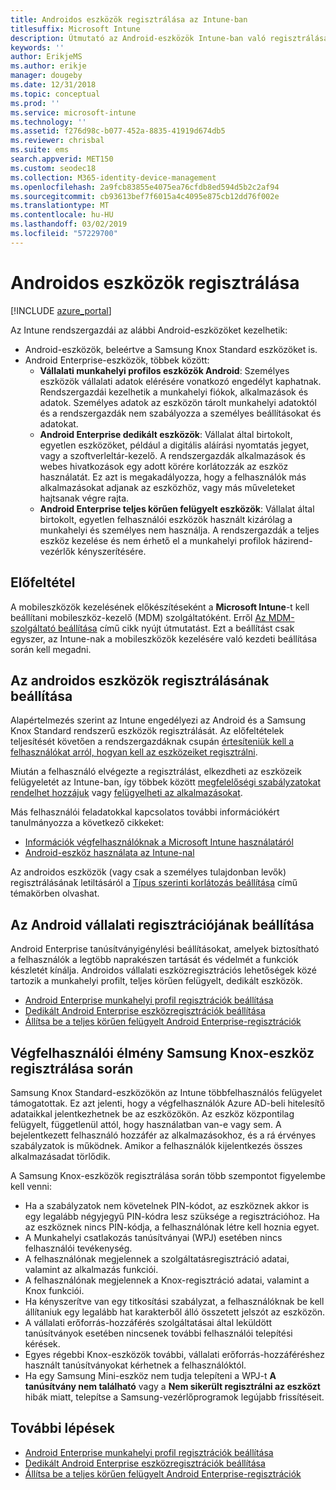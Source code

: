 ```yaml
---
title: Androidos eszközök regisztrálása az Intune-ban
titlesuffix: Microsoft Intune
description: Útmutató az Android-eszközök Intune-ban való regisztrálásához.
keywords: ''
author: ErikjeMS
ms.author: erikje
manager: dougeby
ms.date: 12/31/2018
ms.topic: conceptual
ms.prod: ''
ms.service: microsoft-intune
ms.technology: ''
ms.assetid: f276d98c-b077-452a-8835-41919d674db5
ms.reviewer: chrisbal
ms.suite: ems
search.appverid: MET150
ms.custom: seodec18
ms.collection: M365-identity-device-management
ms.openlocfilehash: 2a9fcb83855e4075ea76cfdb8ed594d5b2c2af94
ms.sourcegitcommit: cb93613bef7f6015a4c4095e875cb12dd76f002e
ms.translationtype: MT
ms.contentlocale: hu-HU
ms.lasthandoff: 03/02/2019
ms.locfileid: "57229700"
---
```

# <a name="enroll-android-devices"></a>Androidos eszközök regisztrálása

[!INCLUDE [azure_portal](./includes/azure_portal.md)]

Az Intune rendszergazdái az alábbi Android-eszközöket kezelhetik:
- Android-eszközök, beleértve a Samsung Knox Standard eszközöket is.
- Android Enterprise-eszközök, többek között:
    - **Vállalati munkahelyi profilos eszközök Android**: Személyes eszközök vállalati adatok elérésére vonatkozó engedélyt kaphatnak. Rendszergazdái kezelhetik a munkahelyi fiókok, alkalmazások és adatok. Személyes adatok az eszközön tárolt munkahelyi adatoktól és a rendszergazdák nem szabályozza a személyes beállításokat és adatokat. 
    - **Android Enterprise dedikált eszközök**: Vállalat által birtokolt, egyetlen eszközöket, például a digitális aláírási nyomtatás jegyet, vagy a szoftverleltár-kezelő. A rendszergazdák alkalmazások és webes hivatkozások egy adott körére korlátozzák az eszköz használatát. Ez azt is megakadályozza, hogy a felhasználók más alkalmazásokat adjanak az eszközhöz, vagy más műveleteket hajtsanak végre rajta.
    - **Android Enterprise teljes körűen felügyelt eszközök**: Vállalat által birtokolt, egyetlen felhasználói eszközök használt kizárólag a munkahelyi és személyes nem használja. A rendszergazdák a teljes eszköz kezelése és nem érhető el a munkahelyi profilok házirend-vezérlők kényszerítésére. 

## <a name="prerequisite"></a>Előfeltétel

A mobileszközök kezelésének előkészítéseként a **Microsoft Intune**-t kell beállítani mobileszköz-kezelő (MDM) szolgáltatóként. Erről [Az MDM-szolgáltató beállítása](mdm-authority-set.md) című cikk nyújt útmutatást. Ezt a beállítást csak egyszer, az Intune-nak a mobileszközök kezelésére való kezdeti beállítása során kell megadni.

## <a name="set-up-android-enrollment"></a>Az androidos eszközök regisztrálásának beállítása

Alapértelmezés szerint az Intune engedélyezi az Android és a Samsung Knox Standard rendszerű eszközök regisztrálását. Az előfeltételek teljesítését követően a rendszergazdáknak csupán [értesíteniük kell a felhasználókat arról, hogyan kell az eszközeiket regisztrálni](/intune-user-help/enroll-your-device-in-intune-android).

Miután a felhasználó elvégezte a regisztrálást, elkezdheti az eszközeik felügyeletét az Intune-ban, így többek között [megfelelőségi szabályzatokat rendelhet hozzájuk](compliance-policy-create-android.md) vagy [felügyelheti az alkalmazásokat](app-management.md).

Más felhasználói feladatokkal kapcsolatos további információkért tanulmányozza a következő cikkeket:

- [Információk végfelhasználóknak a Microsoft Intune használatáról](end-user-educate.md)
- [Android-eszköz használata az Intune-nal](https://docs.microsoft.com/intune-user-help/using-your-android-device-with-intune)

Az androidos eszközök (vagy csak a személyes tulajdonban levők) regisztrálásának letiltásáról a [Típus szerinti korlátozás beállítása](enrollment-restrictions-set.md) című témakörben olvashat.

## <a name="set-up-android-enterprise-enrollment"></a>Az Android vállalati regisztrációjának beállítása

Android Enterprise tanúsítványigénylési beállításokat, amelyek biztosítható a felhasználók a legtöbb naprakészen tartását és védelmét a funkciók készletét kínálja. Androidos vállalati eszközregisztrációs lehetőségek közé tartozik a munkahelyi profilt, teljes körűen felügyelt, dedikált eszközök.

- [Android Enterprise munkahelyi profil regisztrációk beállítása](android-work-profile-enroll.md)
- [Dedikált Android Enterprise eszközregisztrációk beállítása](android-kiosk-enroll.md)
- [Állítsa be a teljes körűen felügyelt Android Enterprise-regisztrációk](android-fully-managed-enroll.md)

## <a name="end-user-experience-when-enrolling-a-samsung-knox-device"></a>Végfelhasználói élmény Samsung Knox-eszköz regisztrálása során

Samsung Knox Standard-eszközökön az Intune többfelhasználós felügyelet támogatottak. Ez azt jelenti, hogy a végfelhasználók Azure AD-beli hitelesítő adataikkal jelentkezhetnek be az eszközökön. Az eszköz központilag felügyelt, függetlenül attól, hogy használatban van-e vagy sem. A bejelentkezett felhasználó hozzáfér az alkalmazásokhoz, és a rá érvényes szabályzatok is működnek. Amikor a felhasználók kijelentkezés összes alkalmazásadat törlődik.

A Samsung Knox-eszközök regisztrálása során több szempontot figyelembe kell venni:
-   Ha a szabályzatok nem követelnek PIN-kódot, az eszköznek akkor is egy legalább négyjegyű PIN-kódra lesz szüksége a regisztrációhoz. Ha az eszköznek nincs PIN-kódja, a felhasználónak létre kell hoznia egyet.
-   A Munkahelyi csatlakozás tanúsítványai (WPJ) esetében nincs felhasználói tevékenység.
-   A felhasználónak megjelennek a szolgáltatásregisztráció adatai, valamint az alkalmazás funkciói.
-   A felhasználónak megjelennek a Knox-regisztráció adatai, valamint a Knox funkciói.
-   Ha kényszerítve van egy titkosítási szabályzat, a felhasználóknak be kell állítaniuk egy legalább hat karakterből álló összetett jelszót az eszközön.
-   A vállalati erőforrás-hozzáférés szolgáltatásai által leküldött tanúsítványok esetében nincsenek további felhasználói telepítési kérések.
- Egyes régebbi Knox-eszközök további, vállalati erőforrás-hozzáféréshez használt tanúsítványokat kérhetnek a felhasználóktól.
- Ha egy Samsung Mini-eszköz nem tudja telepíteni a WPJ-t **A tanúsítvány nem található** vagy a **Nem sikerült regisztrálni az eszközt** hibák miatt, telepítse a Samsung-vezérlőprogramok legújabb frissítéseit.

## <a name="next-steps"></a>További lépések

- [Android Enterprise munkahelyi profil regisztrációk beállítása](android-work-profile-enroll.md)
- [Dedikált Android Enterprise eszközregisztrációk beállítása](android-kiosk-enroll.md)
- [Állítsa be a teljes körűen felügyelt Android Enterprise-regisztrációk](android-fully-managed-enroll.md)
